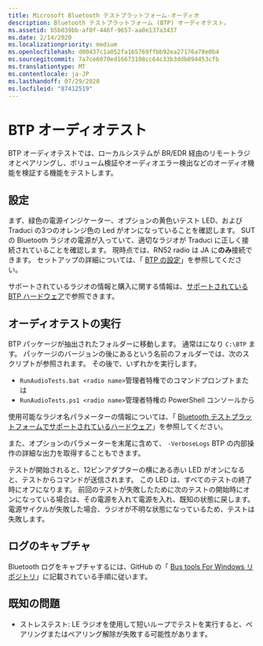 ```yaml
---
title: Microsoft Bluetooth テストプラットフォーム-オーディオ
description: Bluetooth テストプラットフォーム (BTP) オーディオテスト。
ms.assetid: b5b039bb-af0f-446f-9657-aa0e137a3437
ms.date: 2/14/2020
ms.localizationpriority: medium
ms.openlocfilehash: d00437c1a052fa165769ffbb92ea27176a78e0b4
ms.sourcegitcommit: 7a7ce6070ed16673108cc64c33b3ddb894453cfb
ms.translationtype: MT
ms.contentlocale: ja-JP
ms.lasthandoff: 07/29/2020
ms.locfileid: "87412519"
---
```

# <a name="btp-audio-tests"></a>BTP オーディオテスト

BTP オーディオテストでは、ローカルシステムが BR/EDR 経由のリモートラジオとペアリングし、ボリューム検証やオーディオエラー検出などのオーディオ機能を検証する機能をテストします。

## <a name="setting-up"></a>設定

まず、緑色の電源インジケーター、オプションの黄色いテスト LED、および Traduci の3つのオレンジ色の Led がオンになっていることを確認します。 SUT の Bluetooth ラジオの電源が入っていて、適切なラジオが Traduci に正しく接続されていることを確認します。 現時点では、RN52 radio は JA に**のみ**接続できます。 セットアップの詳細については、「 [BTP の設定](testing-BTP-setup.md)」を参照してください。

サポートされているラジオの情報と購入に関する情報は、[サポートされている BTP ハードウェア](testing-BTP-hw.md)で参照できます。

## <a name="running-the-audio-tests"></a>オーディオテストの実行

BTP パッケージが抽出されたフォルダーに移動します。 通常はになり `C:\BTP` ます。 パッケージのバージョンの後にあるという名前のフォルダーでは、次のスクリプトが参照されます。 その後で、いずれかを実行します。

- `RunAudioTests.bat <radio name>`管理者特権でのコマンドプロンプトまたは
- `RunAudioTests.ps1 <radio name>`管理者特権の PowerShell コンソールから

使用可能なラジオ名パラメーターの情報については、「 [Bluetooth テストプラットフォームでサポートされているハードウェア](testing-BTP-hw.md#supported-radios)」を参照してください。

また、オプションのパラメーターを末尾に含めて、 `-VerboseLogs` BTP の内部操作の詳細な出力を取得することもできます。

テストが開始されると、12ピンアダプターの横にある赤い LED がオンになると、テストからコマンドが送信されます。 この LED は、すべてのテストの終了時にオフになります。 前回のテストが失敗したために次のテストの開始時にオンになっている場合は、その電源を入れて電源を入れ、既知の状態に戻します。 電源サイクルが失敗した場合、ラジオが不明な状態になっているため、テストは失敗します。

## <a name="capturing-logs"></a>ログのキャプチャ

Bluetooth ログをキャプチャするには、GitHub の「 [Bus tools For Windows リポジトリ](https://github.com/microsoft/busiotools/blob/master/bluetooth/tracing/readme.md)」に記載されている手順に従います。

## <a name="known-issues"></a>既知の問題

- ストレステスト: LE ラジオを使用して短いループでテストを実行すると、ペアリングまたはペアリング解除が失敗する可能性があります。

